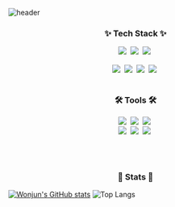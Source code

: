 <!-- Title -->
![header](https://capsule-render.vercel.app/api?type=waving&color=auto&height=300&section=header&text=Wonjun's%20Github&fontSize=90)

<!-- Tech-->
<h3 align="center">✨ Tech Stack ✨</h3>
<div align="center">
  <img src="https://img.shields.io/badge/C%2B%2B-00599C?style=for-the-badge&logo=c%2B%2B&logoColor=white">&nbsp
  <img src="https://img.shields.io/badge/unrealengine-%23313131.svg?style=for-the-badge&logo=unrealengine&logoColor=white">&nbsp
  <img src="https://img.shields.io/badge/MySQL-4479A1?style=for-the-badge&logo=MySQL&logoColor=white">&nbsp
</div>

<br>

<div align="center">
  <img src="https://img.shields.io/badge/Python-FFD43B?style=for-the-badge&logo=python&logoColor=blue">&nbsp
  <img src="https://img.shields.io/badge/Numpy-777BB4?style=for-the-badge&logo=numpy&logoColor=white">&nbsp
  <img src="https://img.shields.io/badge/Pandas-2C2D72?style=for-the-badge&logo=pandas&logoColor=white">&nbsp
  <img src="https://img.shields.io/badge/PyTorch-EE4C2C?style=for-the-badge&logo=pytorch&logoColor=white">&nbsp
</div>

<br>

<h3 align="center">🛠 Tools 🛠</h3>
<div align="center">
  <img src="https://img.shields.io/badge/git-F05033.svg?style=for-the-badge&logo=git&logoColor=white" />&nbsp
  <img src="https://img.shields.io/badge/github-181717.svg?style=for-the-badge&logo=github&logoColor=white" />&nbsp
  <img src="https://img.shields.io/badge/Notion-F3F3F3.svg?style=for-the-badge&logo=notion&logoColor=black" />&nbsp
</div>

<div align="center">
  <img src="https://img.shields.io/badge/Colab-F9AB00?style=for-the-badge&logo=googlecolab&color=525252" />&nbsp
  <img src="https://img.shields.io/badge/VSCode-0078D4?style=for-the-badge&logo=visual%20studio%20code&logoColor=whit" />&nbsp
  <img src="https://img.shields.io/badge/Visual_Studio-5C2D91?style=for-the-badge&logo=visual%20studio&logoColor=white" />&nbsp
</div>

<br><br>

<h3 align="center">🌱 Stats 🌱</h3>

[![Wonjun's GitHub stats](https://github-readme-stats.vercel.app/api?username=wonjun16)](https://github.com/anuraghazra/github-readme-stats)
![Top Langs](https://github-readme-stats.vercel.app/api/top-langs/?username=wonjun16&layout=compact)

<!--
**wonjun16/wonjun16** is a ✨ _special_ ✨ repository because its `README.md` (this file) appears on your GitHub profile.

Here are some ideas to get you started:

- 🔭 I’m currently working on ...
- 🌱 I’m currently learning ...
- 👯 I’m looking to collaborate on ...
- 🤔 I’m looking for help with ...
- 💬 Ask me about ...
- 📫 How to reach me: ...
- 😄 Pronouns: ...
- ⚡ Fun fact: ...
-->
